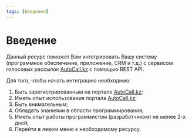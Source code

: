 ```yaml
---
tags: [Введение]
---
```


# Введение

Данный ресурс поможет Вам интегрировать Вашу систему (программное обеспечение, приложение, CRM и т.д.) с сервисом голосовых рассылок [AutoCall.kz](https://autocall.kz) с помощью REST API.

Для того, чтобы начать интеграцию необходимо:

1.  Быть зарегистрированным на портале [AutoCall.kz](https://autocall.kz);
2.  Иметь опыт использования портала [AutoCall.kz](https://autocall.kz);
3.  Быть внимательным;
4.  Обладать знаниями в области программирования;
5.  Иметь опыт работы программистом (разработчиком) не менее 2-х дней;
6.  Перейти в левом меню к необходимому ресурсу.